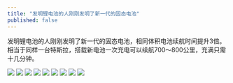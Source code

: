 ```yaml
---
title: "发明锂电池的人刚刚发明了新一代的固态电池"
published: false
---
```

发明锂电池的人刚刚发明了新一代的固态电池，相同体积电池续航时间提升3倍。相当于同样一台特斯拉，搭载新电池一次充电可以续航700～800公里，充满只需十几分钟。

![](./1.jpg)
![](./2.jpg)
![](./3.jpg)
![](./4.jpg)
![](./5.jpg)
![](./6.jpg)
![](./7.jpg)
![](./8.jpg)
![](./9.jpg)
